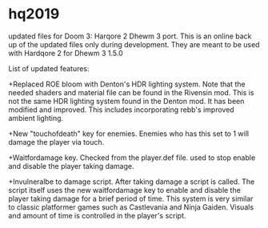 # hq2019
updated files for Doom 3: Harqore 2 Dhewm 3 port.  This is an online back up of the updated files only during development.  They are meant to be used with Hardqore 2 for Dhewm 3 1.5.0

List of updated features:

+Replaced ROE bloom with Denton's HDR lighting system.  Note that the needed shaders and material file can be found in the Rivensin mod.  This is not the same HDR lighting system found in the Denton mod.  It has been modified and improved.  This includes incorporating rebb's improved ambient lighting.

+New "touchofdeath" key for enemies.  Enemies who has this set to 1 will damage the player via touch.

+Waitfordamage key.  Checked from the player.def file. used to stop enable and disable the player taking damage.

+Invulneralbe to damage script.  After taking damage a script is called.  The script itself uses the new waitfordamage key to enable and disable the player taking damage for a brief period of time.
This system is very similar to classic platformer games such as Castlevania and Ninja Gaiden.  Visuals and amount of time is controlled in the player's script.
